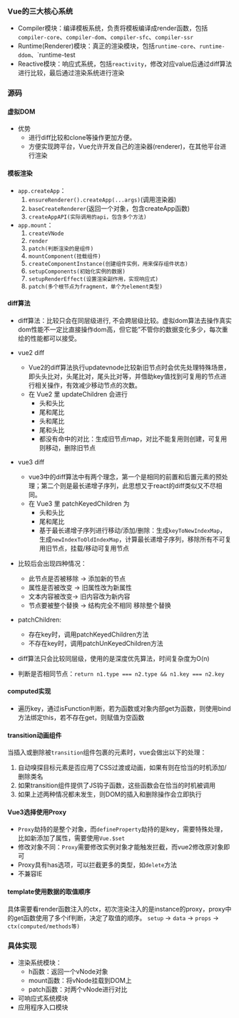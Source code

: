 ### Vue的三大核心系统
- Compiler模块：编译模板系统，负责将模板编译成render函数，包括`compiler-core`、`compiler-dom`、`compiler-sfc`、`compiler-ssr`
- Runtime(Renderer)模块：真正的渲染模块，包括`runtime-core`、`runtime-ddom`、`runtime-test
- Reactive模块：响应式系统，包括`reactivity`，修改对应value后通过diff算法进行比较，最后通过渲染系统进行渲染

### 源码

#### 虚拟DOM
- 优势
  + 进行diff比较和clone等操作更加方便。
  + 方便实现跨平台，Vue允许开发自己的渲染器(renderer)，在其他平台进行渲染

#### 模板渲染
- `app.createApp`：  
  1. `ensureRenderer().createApp(...args)`(调用渲染器)
  2. `baseCreateRenderer`(返回一个对象，包含createApp函数)
  3. `createAppAPI(实际调用的api，包含多个方法)`
- `app.mount`：  
  1. `createVNode`
  2. `render`
  3. `patch(判断渲染的是组件)`
  4. `mountComponent(挂载组件)`
  5. `createComponentInstance(创建组件实例，用来保存组件状态)`
  6. `setupComponents(初始化实例的数据)`
  7. `setupRenderEffect(设置渲染副作用，实现响应式)`
  8. `patch(多个根节点为fragment，单个为element类型)`


#### diff算法
- diff算法：比较只会在同层级进行, 不会跨层级比较。虚拟dom算法去操作真实dom性能不一定比直接操作dom高，但它能”不管你的数据变化多少，每次重绘的性能都可以接受。
- vue2 diff
  + Vue2的diff算法执行updatevnode比较新旧节点时会优先处理特殊场景，即头头比对，头尾比对，尾头比对等，并借助key值找到可复用的节点进行相关操作，有效减少移动节点的次数。
  + 在 Vue2 里 updateChildren 会进行
    * 头和头比
    * 尾和尾比
    * 头和尾比
    * 尾和头比
    * 都没有命中的对比：生成旧节点map，对比不能复用则创建，可复用则移动，删除旧节点
- vue3 diff
  + vue3中的diff算法中有两个理念，第一个是相同的前置和后置元素的预处理；第二个则是最长递增子序列，此思想又于react的diff类似又不尽相同。
  + 在 Vue3 里 patchKeyedChildren 为
    * 头和头比
    * 尾和尾比
    * 基于最长递增子序列进行移动/添加/删除：生成`keyToNewIndexMap`，生成`newIndexToOldIndexMap`，计算最长递增子序列，移除所有不可复用旧节点，挂载/移动可复用节点

- 比较后会出现四种情况：
  + 此节点是否被移除 -> 添加新的节点
  + 属性是否被改变 -> 旧属性改为新属性
  + 文本内容被改变-> 旧内容改为新内容
  + 节点要被整个替换 -> 结构完全不相同 移除整个替换
- patchChildren:
  + 存在key时，调用patchKeyedChildren方法
  + 不存在key时，调用patchUnKeyedChildren方法
- diff算法只会比较同层级，使用的是深度优先算法，时间复杂度为O(n)
- 判断是否相同节点：`return n1.type === n2.type && n1.key === n2.key`

#### computed实现
- 遍历key，通过isFunction判断，若为函数或对象内部get为函数，则使用bind方法绑定this，若不存在get，则赋值为空函数

#### transition动画组件
当插入或删除被`transition`组件包裹的元素时，vue会做出以下的处理：
1. 自动嗅探目标元素是否应用了CSS过渡或动画，如果有则在恰当的时机添加/删除类名
2. 如果transition组件提供了JS钩子函数，这些函数会在恰当的时机被调用
3. 如果上述两种情况都未发生，则DOM的插入和删除操作会立即执行

#### Vue3选择使用Proxy
- `Proxy`劫持的是整个对象，而`defineProperty`劫持的是key，需要特殊处理，比如新添加了属性，需要使用`Vue.$set`
- 修改对象不同：`Proxy`需要修改实例对象才能触发拦截，而vue2修改原对象即可
- Proxy具有has选项，可以拦截更多的类型，如`delete`方法
- 不兼容IE

#### template使用数据的取值顺序
具体需要看render函数注入的ctx，初次渲染注入的是instance的proxy，proxy中的get函数使用了多个if判断，决定了取值的顺序。
`setup` -> `data` -> `props` -> `ctx(computed/methods等)`

### 具体实现
- 渲染系统模块：
  + h函数：返回一个vNode对象
  + mount函数：将vNode挂载到DOM上
  + patch函数：对两个vNode进行对比
- 可响应式系统模块
- 应用程序入口模块